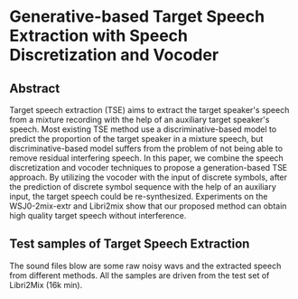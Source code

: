 # Generative-based Target Speech Extraction with Speech Discretization and Vocoder
## Abstract
Target speech extraction (TSE) aims to extract the target speaker's speech from a mixture recording with the help of an auxiliary target speaker's speech. 
Most existing TSE method use a discriminative-based model to predict the proportion of the target speaker in a mixture speech, but discriminative-based model suffers from the problem of not being able to remove residual interfering speech. 
In this paper, we combine the  speech discretization and vocoder techniques to propose a generation-based TSE approach. 
By utilizing the vocoder with the input of discrete symbols, after the prediction of discrete symbol sequence with the help of an auxiliary input, the target speech could be re-synthesized. 
Experiments on the WSJ0-2mix-extr and Libri2mix show that our proposed method can obtain high quality target speech without interference.


## Test samples of Target Speech Extraction 
The sound files blow are some raw noisy wavs and the extracted speech from different methods.
All the samples are driven from the test set of Libri2Mix (16k min).
